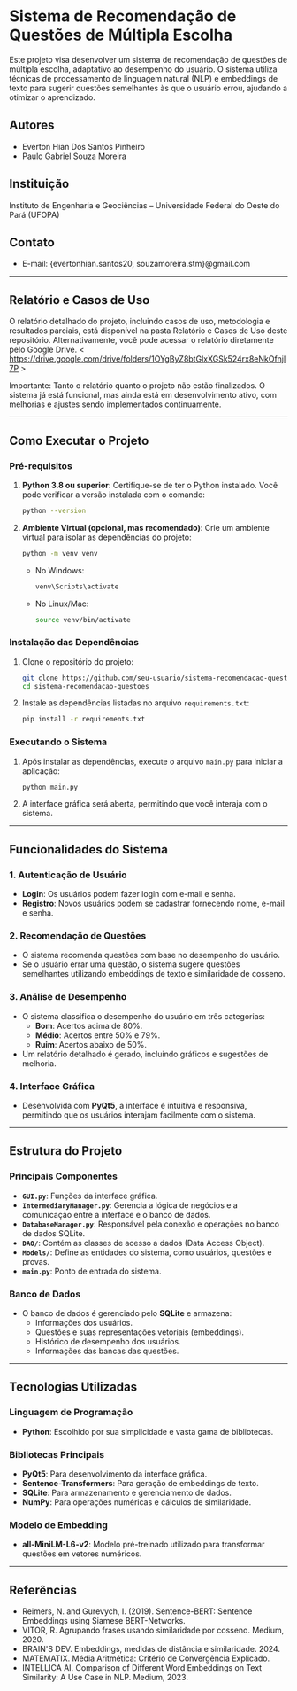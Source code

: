 # Sistema de Recomendação de Questões de Múltipla Escolha

Este projeto visa desenvolver um sistema de recomendação de questões de múltipla escolha, adaptativo ao desempenho do usuário. O sistema utiliza técnicas de processamento de linguagem natural (NLP) e embeddings de texto para sugerir questões semelhantes às que o usuário errou, ajudando a otimizar o aprendizado.

## Autores
- Everton Hian Dos Santos Pinheiro
- Paulo Gabriel Souza Moreira

## Instituição
Instituto de Engenharia e Geociências – Universidade Federal do Oeste do Pará (UFOPA)

## Contato
- E-mail: {evertonhian.santos20, souzamoreira.stm}@gmail.com

---

## Relatório e Casos de Uso
O relatório detalhado do projeto, incluindo casos de uso, metodologia e resultados parciais, está disponível na pasta Relatório e Casos de Uso deste repositório. Alternativamente, você pode acessar o relatório diretamente pelo Google Drive.
< https://drive.google.com/drive/folders/1OYgByZ8btGlxXGSk524rx8eNkOfnjl7P >

Importante: Tanto o relatório quanto o projeto não estão finalizados. O sistema já está funcional, mas ainda está em desenvolvimento ativo, com melhorias e ajustes sendo implementados continuamente.

---

## Como Executar o Projeto

### Pré-requisitos
1. **Python 3.8 ou superior**: Certifique-se de ter o Python instalado. Você pode verificar a versão instalada com o comando:
   ```bash
   python --version
   ```
2. **Ambiente Virtual (opcional, mas recomendado)**: Crie um ambiente virtual para isolar as dependências do projeto:
   ```bash
   python -m venv venv
   ```
   - No Windows:
     ```bash
     venv\Scripts\activate
     ```
   - No Linux/Mac:
     ```bash
     source venv/bin/activate
     ```

### Instalação das Dependências
1. Clone o repositório do projeto:
   ```bash
   git clone https://github.com/seu-usuario/sistema-recomendacao-questoes.git
   cd sistema-recomendacao-questoes
   ```
2. Instale as dependências listadas no arquivo `requirements.txt`:
   ```bash
   pip install -r requirements.txt
   ```

### Executando o Sistema
1. Após instalar as dependências, execute o arquivo `main.py` para iniciar a aplicação:
   ```bash
   python main.py
   ```
2. A interface gráfica será aberta, permitindo que você interaja com o sistema.

---

## Funcionalidades do Sistema

### 1. **Autenticação de Usuário**
   - **Login**: Os usuários podem fazer login com e-mail e senha.
   - **Registro**: Novos usuários podem se cadastrar fornecendo nome, e-mail e senha.

### 2. **Recomendação de Questões**
   - O sistema recomenda questões com base no desempenho do usuário.
   - Se o usuário errar uma questão, o sistema sugere questões semelhantes utilizando embeddings de texto e similaridade de cosseno.

### 3. **Análise de Desempenho**
   - O sistema classifica o desempenho do usuário em três categorias:
     - **Bom**: Acertos acima de 80%.
     - **Médio**: Acertos entre 50% e 79%.
     - **Ruim**: Acertos abaixo de 50%.
   - Um relatório detalhado é gerado, incluindo gráficos e sugestões de melhoria.

### 4. **Interface Gráfica**
   - Desenvolvida com **PyQt5**, a interface é intuitiva e responsiva, permitindo que os usuários interajam facilmente com o sistema.

---

## Estrutura do Projeto

### Principais Componentes
- **`GUI.py`**: Funções da interface gráfica.
- **`IntermediaryManager.py`**: Gerencia a lógica de negócios e a comunicação entre a interface e o banco de dados.
- **`DatabaseManager.py`**: Responsável pela conexão e operações no banco de dados SQLite.
- **`DAO/`**: Contém as classes de acesso a dados (Data Access Object).
- **`Models/`**: Define as entidades do sistema, como usuários, questões e provas.
- **`main.py`**: Ponto de entrada do sistema.

### Banco de Dados
- O banco de dados é gerenciado pelo **SQLite** e armazena:
  - Informações dos usuários.
  - Questões e suas representações vetoriais (embeddings).
  - Histórico de desempenho dos usuários.
  - Informações das bancas das questões.

---

## Tecnologias Utilizadas

### Linguagem de Programação
- **Python**: Escolhido por sua simplicidade e vasta gama de bibliotecas.

### Bibliotecas Principais
- **PyQt5**: Para desenvolvimento da interface gráfica.
- **Sentence-Transformers**: Para geração de embeddings de texto.
- **SQLite**: Para armazenamento e gerenciamento de dados.
- **NumPy**: Para operações numéricas e cálculos de similaridade.

### Modelo de Embedding
- **all-MiniLM-L6-v2**: Modelo pré-treinado utilizado para transformar questões em vetores numéricos.

---

## Referências
- Reimers, N. and Gurevych, I. (2019). Sentence-BERT: Sentence Embeddings using Siamese BERT-Networks.
- VITOR, R. Agrupando frases usando similaridade por cosseno. Medium, 2020.
- BRAIN'S DEV. Embeddings, medidas de distância e similaridade. 2024.
- MATEMATIX. Média Aritmética: Critério de Convergência Explicado.
- INTELLICA AI. Comparison of Different Word Embeddings on Text Similarity: A Use Case in NLP. Medium, 2023.
